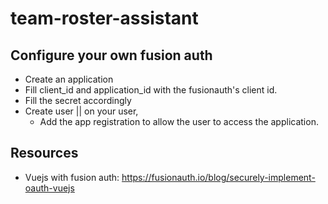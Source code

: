 # team-roster-assistant

## Configure your own fusion auth

- Create an application
- Fill client_id and application_id with the fusionauth's client id.
- Fill the secret accordingly
- Create user || on your user,
  - Add the app registration to allow the user to access the application.

## Resources

- Vuejs with fusion auth: https://fusionauth.io/blog/securely-implement-oauth-vuejs
